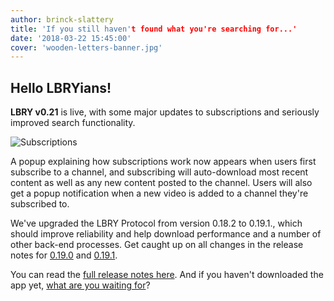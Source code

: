 ```yaml
---
author: brinck-slattery
title: 'If you still haven't found what you're searching for...'
date: '2018-03-22 15:45:00'
cover: 'wooden-letters-banner.jpg'
---
```

## Hello LBRYians! 

**LBRY v0.21** is live, with some major updates to subscriptions and seriously improved search functionality.

![Subscriptions](https://spee.ch/f/subs-app-drk.png)

A popup explaining how subscriptions work now appears when users first subscribe to a channel, and subscribing will auto-download most recent content as well as any new content posted to the channel.
Users will also get a popup notification when a new video is added to a channel they're subscribed to.

We've upgraded the LBRY Protocol from version 0.18.2 to 0.19.1., which should improve reliability and help download performance and a number of other back-end processes. Get caught up on all changes in the release notes for [0.19.0](https://github.com/lbryio/lbry/releases/tag/v0.19.) and [0.19.1](https://github.com/lbryio/lbry/releases/tag/v0.19.1).

You can read the [full release notes here](https://github.com/lbryio/lbry-app/releases). And if you haven't downloaded the app yet, [what are you waiting for](lbry.io/get)?
